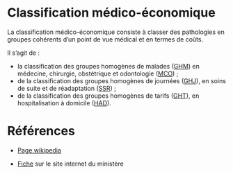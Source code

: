 # Classification médico-économique
<!-- SPDX-License-Identifier: MPL-2.0 -->

La classification médico-économique consiste à classer des pathologies en groupes cohérents d’un point de vue médical et en termes de coûts. 

Il s’agit de : 
- la classification des groupes homogènes de malades ([GHM](GHM.md)) en médecine, chirurgie, obstétrique et odontologie ([MCO](MCO.md)) ; 
- de la classification des groupes homogènes de journées ([GHJ](GHJ.md)), en soins de suite et de réadaptation ([SSR](SSR.md)) ; 
- de la classification des groupes homogènes de tarifs ([GHT](GHT.md)), en hospitalisation à domicile ([HAD](HAD.md)).

# Références

- [Page wikipedia]()

- [Fiche](https://solidarites-sante.gouv.fr/professionnels/gerer-un-etablissement-de-sante-medico-social/financement/financement-des-etablissements-de-sante-10795/financement-des-etablissements-de-sante-glossaire/article/classification-medico-economique) sur le site internet du ministère
